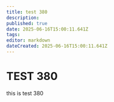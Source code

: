 ```yaml
---
title: test 380
description: 
published: true
date: 2025-06-16T15:00:11.641Z
tags: 
editor: markdown
dateCreated: 2025-06-16T15:00:11.641Z
---
```


# TEST 380
this is test 380
